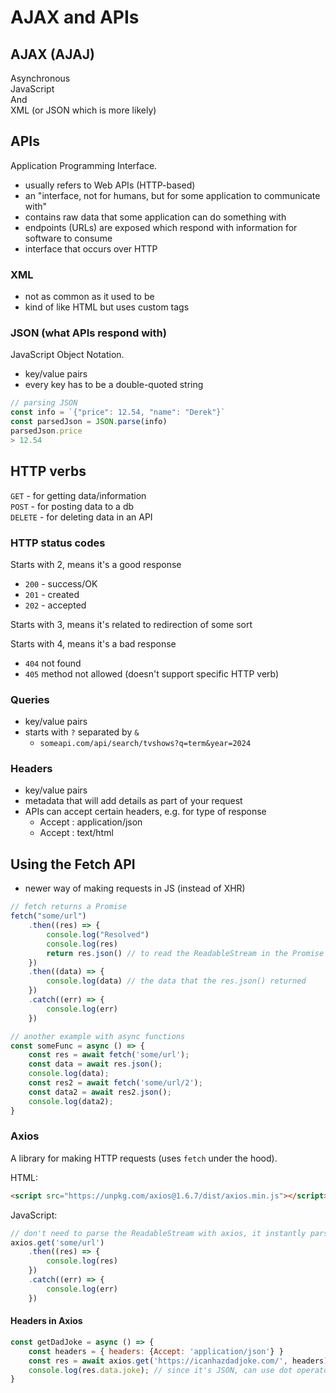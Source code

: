 # AJAX and APIs

## AJAX (AJAJ)
Asynchronous  
JavaScript  
And  
XML (or JSON which is more likely)

## APIs
Application Programming Interface.

- usually refers to Web APIs (HTTP-based)
- an "interface, not for humans, but for some application to communicate with"
- contains raw data that some application can do something with
- endpoints (URLs) are exposed which respond with information for software to consume
- interface that occurs over HTTP

### XML
- not as common as it used to be
- kind of like HTML but uses custom tags

### JSON (what APIs respond with)
JavaScript Object Notation.
- key/value pairs
- every key has to be a double-quoted string

```js
// parsing JSON
const info = `{"price": 12.54, "name": "Derek"}` 
const parsedJson = JSON.parse(info)
parsedJson.price
> 12.54
```

## HTTP verbs
`GET` - for getting data/information  
`POST` - for posting data to a db  
`DELETE` - for deleting data in an API  

### HTTP status codes
Starts with 2, means it's a good response
- `200` - success/OK
- `201` - created
- `202` - accepted

Starts with 3, means it's related to redirection of some sort

Starts with 4, means it's a bad response
- `404` not found
- `405` method not allowed (doesn't support specific HTTP verb)

### Queries
- key/value pairs
- starts with `?` separated by `&`
    - `someapi.com/api/search/tvshows?q=term&year=2024`

### Headers
- key/value pairs
- metadata that will add details as part of your request
- APIs can accept certain headers, e.g. for type of response
    - Accept : application/json
    - Accept : text/html

## Using the Fetch API
- newer way of making requests in JS (instead of XHR)
```js
// fetch returns a Promise
fetch("some/url")
    .then((res) => {
        console.log("Resolved")
        console.log(res)
        return res.json() // to read the ReadableStream in the Promise returned from `fetch`
    })
    .then((data) => {
        console.log(data) // the data that the res.json() returned
    })
    .catch((err) => {
        console.log(err)
    })

// another example with async functions
const someFunc = async () => {
    const res = await fetch('some/url');
    const data = await res.json();
    console.log(data);
    const res2 = await fetch('some/url/2');
    const data2 = await res2.json();
    console.log(data2);
}
```

### Axios
A library for making HTTP requests (uses `fetch` under the hood).

HTML:
```html
<script src="https://unpkg.com/axios@1.6.7/dist/axios.min.js"></script>
```
JavaScript:
```js
// don't need to parse the ReadableStream with axios, it instantly parses it
axios.get('some/url')
    .then((res) => {
        console.log(res)
    })
    .catch((err) => {
        console.log(err)
    })
```

#### Headers in Axios
```js
const getDadJoke = async () => {
    const headers = { headers: {Accept: 'application/json'} }
    const res = await axios.get('https://icanhazdadjoke.com/', headers);
    console.log(res.data.joke); // since it's JSON, can use dot operator
}
```